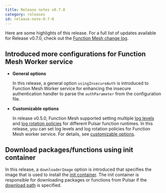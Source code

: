 ```yaml
---
title: Release notes v0.7.0
category: releases
id: release-note-0-7-0
---
```


Here are some highlights of this release. For a full list of updates available for Release v0.7.0, check out the [Function Mesh change log](https://github.com/streamnative/function-mesh/releases/tag/v0.7.0).

## Introduced more configurations for Function Mesh Worker service

- **General options**

  In this release, a general option `usingInsecureAuth` is introduced to Function Mesh Worker service for enhancing the insecure authentication handler to parse the `authParameter` from the configuration file.

- **Customizable options**

  In release v0.5.0, Function Mesh supported setting multiple [log levels](/functions/function-crd.md#log-levels) and [log rotation policies](/functions/function-crd.md#log-rotation-policies) for different Pulsar function runtimes. In this release, you can set log levels and log rotation policies for Function Mesh worker service. For details, see [customizable options](/function-mesh-worker/reference/customizable-option.md).

## Download packages/functions using init container

  In this release, a `downloaderImage` option is introduced that specifies the image that is used to install the [init container](https://kubernetes.io/docs/concepts/workloads/pods/init-containers/). The init container is responsible for downloading packages or functions from Pulsar if the [download path](/functions/function-crd.md#packages) is specified.